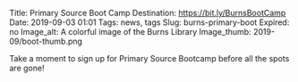 Title: Primary Source Boot Camp
Destination: https://bit.ly/BurnsBootCamp
Date: 2019-09-03 01:01 
Tags: news, tags 
Slug: burns-primary-boot
Expired: no
Image_alt: A colorful image of the Burns Library
Image_thumb: 2019-09/boot-thumb.png

Take a moment to sign up for Primary Source Bootcamp before all the spots are gone! 
